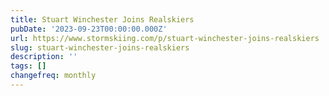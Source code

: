 ```yaml
---
title: Stuart Winchester Joins Realskiers
pubDate: '2023-09-23T00:00:00.000Z'
url: https://www.stormskiing.com/p/stuart-winchester-joins-realskiers
slug: stuart-winchester-joins-realskiers
description: ''
tags: []
changefreq: monthly
---
```


<!-- Add post content below -->
